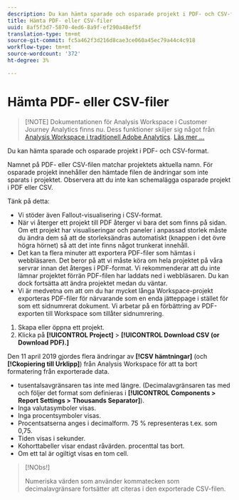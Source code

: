 ```yaml
---
description: Du kan hämta sparade och osparade projekt i PDF- och CSV-format.
title: Hämta PDF- eller CSV-filer
uuid: 8af5f3d7-5870-4ed6-8a9f-ef290a48ef5f
translation-type: tm+mt
source-git-commit: fc5a462f3d216d8cae3ce060a45ec79a44c4c918
workflow-type: tm+mt
source-wordcount: '372'
ht-degree: 3%

---
```



# Hämta PDF- eller CSV-filer

>[!NOTE] Dokumentationen för Analysis Workspace i Customer Journey Analytics finns nu. Dess funktioner skiljer sig något från [Analysis Workspace i traditionell Adobe Analytics](https://docs.adobe.com/content/help/en/analytics/analyze/analysis-workspace/home.html). [Läs mer …](/help/getting-started/cja-aa.md)

Du kan hämta sparade och osparade projekt i PDF- och CSV-format.

Namnet på PDF- eller CSV-filen matchar projektets aktuella namn. För osparade projekt innehåller den hämtade filen de ändringar som inte sparats i projektet. Observera att du inte kan schemalägga osparade projekt i PDF eller CSV.

Tänk på detta:

* Vi stöder även Fallout-visualisering i CSV-format.
* När vi återger ett projekt till PDF återger vi bara det som finns på sidan. Om ett projekt har visualiseringar och paneler i anpassad storlek måste du ändra dem så att de storleksändras automatiskt (knappen i det övre högra hörnet) så att det inte finns något trunkerat innehåll.
* Det kan ta flera minuter att exportera PDF-filer som hämtas i webbläsaren. Det beror på att vi måste köra om hela projektet på våra servrar innan det återges i PDF-format. Vi rekommenderar att du inte lämnar projektet förrän PDF-filen har laddats ned i webbläsaren. Du kan dock fortsätta att ändra projektet medan du väntar.
* Vi är medvetna om att om du har mycket långa Workspace-projekt exporteras PDF-filer för närvarande som en enda jätteppage i stället för som ett sidnumrerat dokument. Vi arbetar på en förbättring av PDF-exporten till Workspace som tillåter sidnumrering.

1. Skapa eller öppna ett projekt.
1. Klicka på **[!UICONTROL Project]** > **[!UICONTROL Download CSV (or Download PDF).]**

Den 11 april 2019 gjordes flera ändringar av **[!CSV hämtningar]** (och **[!Ckopiering till Urklipp]**) från Analysis Workspace för att ta bort formatering från exporterade data.
* tusentalsavgränsaren tas inte med längre. (Decimalavgränsaren tas med och följer det format som definieras i **[!UICONTROL Components > Report Settings > Thousands Separator]**).
* Inga valutasymboler visas.
* Inga procentsymboler visas.
* Procentsatserna anges i decimalform. 75 % representeras t.ex. som 0,75.
* Tiden visas i sekunder.
* Kohorttabeller visar endast råvärden. procenttal tas bort.
* Om ett tal är ogiltigt visas en tom cell.

>[!NObs!]
>
> Numeriska värden som använder kommatecken som decimalavgränsare fortsätter att citeras i den exporterade CSV-filen.
